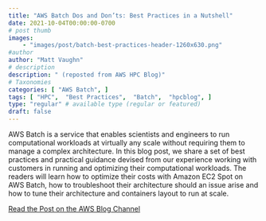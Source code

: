 ```yaml
---
title: "AWS Batch Dos and Don’ts: Best Practices in a Nutshell"
date: 2021-10-04T00:00:00-0700
# post thumb
images:
    - "images/post/batch-best-practices-header-1260x630.png"
#author
author: "Matt Vaughn"
# description
description: " (reposted from AWS HPC Blog)"
# Taxonomies
categories: [ "AWS Batch", ]
tags: [ "HPC",  "Best Practices",  "Batch",  "hpcblog", ]
type: "regular" # available type (regular or featured)
draft: false
---
```


AWS Batch is a service that enables scientists and engineers to run computational workloads at virtually any scale without requiring them to manage a complex architecture. In this blog post, we share a set of best practices and practical guidance devised from our experience working with customers in running and optimizing their computational workloads. The readers will learn how to optimize their costs with Amazon EC2 Spot on AWS Batch, how to troubleshoot their architecture should an issue arise and how to tune their architecture and containers layout to run at scale.

<a href="https://aws.amazon.com/blogs/hpc/aws-batch-best-practices/" class="btn btn-primary btn-lg active" role="button" aria-pressed="true" style="margin-top: 8px;">Read the Post on the AWS Blog Channel</a>